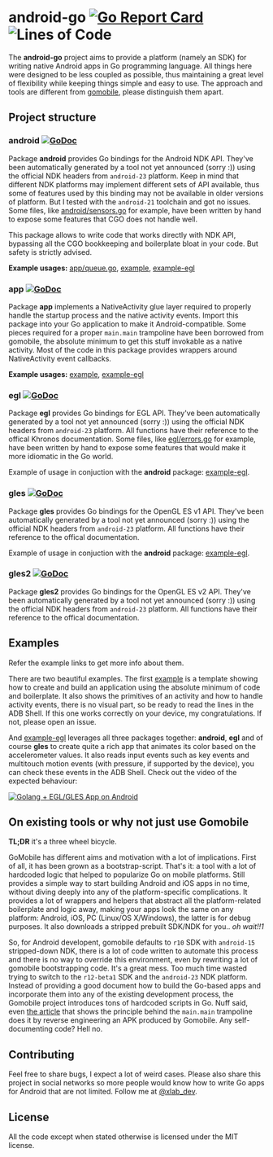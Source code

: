 android-go [![Go Report Card](https://goreportcard.com/badge/github.com/xlab/android-go)](https://goreportcard.com/report/github.com/xlab/android-go) ![Lines of Code](https://img.shields.io/badge/lines-7K-blue.svg)
==========

The **android-go** project aims to provide a platform (namely an SDK) for
writing native Android apps in Go programming language. All things here were
designed to be less coupled as possible, thus maintaining a great level of
flexibility while keeping things simple and easy to use. The approach and tools
are different from [gomobile](https://github.com/golang/mobile), please
distinguish them apart.

## Project structure

### android [![GoDoc](https://godoc.org/github.com/xlab/android-go/android?status.svg)](https://godoc.org/github.com/xlab/android-go/android)

Package **android** provides Go bindings for the Android NDK API. They've been
automatically generated by a tool not yet announced (sorry :)) using the
official NDK headers from `android-23` platform. Keep in mind that different NDK
platforms may implement different sets of API available, thus some of features
used by this binding may not be available in older versions of platform. But I
tested with the `android-21` toolchain and got no issues. Some files, like
[android/sensors.go] for example, have been written by hand to expose some
features that CGO does not handle well.

This package allows to write code that works directly with NDK API, bypassing
all the CGO bookkeeping and boilerplate bloat in your code. But safety is
strictly advised.

**Example usages:** [app/queue.go], [example], [example-egl]

[app/queue.go]: https://github.com/xlab/android-go/blob/master/app/queue.go
[android/sensors.go]: https://github.com/xlab/android-go/blob/master/android/sensors.go

### app [![GoDoc](https://godoc.org/github.com/xlab/android-go/app?status.svg)](https://godoc.org/github.com/xlab/android-go/app)

Package **app** implements a NativeActivity glue layer required to properly
handle the startup process and the native activity events. Import this package
into your Go application to make it Android-compatible. Some pieces required
for a proper `main.main` trampoline have been borrowed from gomobile, the
absolute minimum to get this stuff invokable as a native activity. Most of the
code in this package provides wrappers around NativeActivity event callbacks.

**Example usages:** [example], [example-egl]

[example]: https://github.com/xlab/android-go/tree/master/example
[example-egl]: https://github.com/xlab/android-go/tree/master/example-egl

### egl [![GoDoc](https://godoc.org/github.com/xlab/android-go/egl?status.svg)](https://godoc.org/github.com/xlab/android-go/egl)

Package **egl** provides Go bindings for EGL API. They've been automatically
generated by a tool not yet announced (sorry :)) using the official NDK headers
from `android-23` platform. All functions have their reference to the offical
Khronos documentation. Some files, like [egl/errors.go] for example, have been
written by hand to expose some features that would make it more idiomatic in the
Go world.

Example of usage in conjuction with the **android** package: [example-egl].

[egl/errors.go]: https://github.com/xlab/android-go/blob/master/egl/errors.go

### gles [![GoDoc](https://godoc.org/github.com/xlab/android-go/gles?status.svg)](https://godoc.org/github.com/xlab/android-go/gles)

Package **gles** provides Go bindings for the OpenGL ES v1 API. They've been
automatically generated by a tool not yet announced (sorry :)) using the
official NDK headers from `android-23` platform. All functions have their
reference to the offical documentation.

Example of usage in conjuction with the **android** package: [example-egl].

### gles2 [![GoDoc](https://godoc.org/github.com/xlab/android-go/gles2?status.svg)](https://godoc.org/github.com/xlab/android-go/gles2)

Package **gles2** provides Go bindings for the OpenGL ES v2 API. They've been
automatically generated by a tool not yet announced (sorry :)) using the
official NDK headers from `android-23` platform. All functions have their
reference to the offical documentation.

## Examples

Refer the example links to get more info about them.

There are two beautiful examples. The first [example] is a template showing how
to create and build an application using the absolute minimum of code and
boilerplate. It also shows the primitives of an activity and how to handle
activity events, there is no visual part, so be ready to read the lines in the
ADB Shell. If this one works correctly on your device, my congratulations. If
not, please open an issue.

And [example-egl] leverages all three packages together: **android**, **egl**
and of course **gles** to create quite a rich app that animates its color based
on the accelerometer values. It also reads input events such as key events and
multitouch motion events (with pressure, if supported by the device), you can
check these events in the ADB Shell. Check out the video of the expected
behaviour:

[![Golang + EGL/GLES App on Android](https://img.youtube.com/vi/H2cafzATUEw/0.jpg)](https://www.youtube.com/watch?v=H2cafzATUEw)

## On existing tools or why not just use Gomobile

**TL;DR** it's a three wheel bicycle.

GoMobile has different aims and motivation with a lot of implications. First of
all, it has been grown as a bootstrap-script. That's it: a tool with a lot of
hardcoded logic that helped to popularize Go on mobile platforms. Still provides a
simple way to start building Android and iOS apps in no time, without diving
deeply into any of the platform-specific complications. It provides a lot of wrappers and
helpers that abstract all the platform-related boilerplate and logic away,
making your apps look the same on any platform: Android, iOS, PC (Linux/OS
X/Windows), the latter is for debug purposes. It also downloads a stripped
prebuilt SDK/NDK for you.. *oh wait!!1*

So, for Android developent, gomobile defaults to `r10` SDK with `android-15`
stripped-down NDK, there is a lot of code written to automate this process and
there is no way to override this environment, even by rewriting a lot of
gomobile bootstrapping code. It's a great mess. Too much time wasted trying to
switch to the `r12-beta1` SDK and the `android-23` NDK platform. Instead of providing
a good document how to build the Go-based apps and incorporate them into any of
the existing development process, the Gomobile project introduces tons of
hardcoded scripts in Go. Nuff said, even [the article] that shows the principle
behind the `main.main` trampoline does it by reverse engineering an APK produced by
Gomobile. Any self-documenting code? Hell no.

[the article]: https://medium.com/@rakyll/main-main-on-android-9dc2f7b2f81e#.3zws1gc2r

## Contributing

Feel free to share bugs, I expect a lot of weird cases. Please also share this
project in social networks so more people would know how to write Go apps for
Android that are not limited. Follow me at [@xlab_dev](https://twitter.com/xlab_dev).

## License

All the code except when stated otherwise is licensed under the MIT license.

